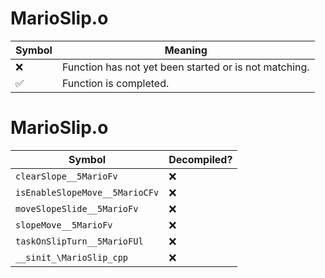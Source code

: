# MarioSlip.o
| Symbol | Meaning 
| ------------- | ------------- 
| :x: | Function has not yet been started or is not matching. 
| :white_check_mark: | Function is completed. 


# MarioSlip.o
| Symbol | Decompiled? |
| ------------- | ------------- |
| `clearSlope__5MarioFv` | :x: |
| `isEnableSlopeMove__5MarioCFv` | :x: |
| `moveSlopeSlide__5MarioFv` | :x: |
| `slopeMove__5MarioFv` | :x: |
| `taskOnSlipTurn__5MarioFUl` | :x: |
| `__sinit_\MarioSlip_cpp` | :x: |
